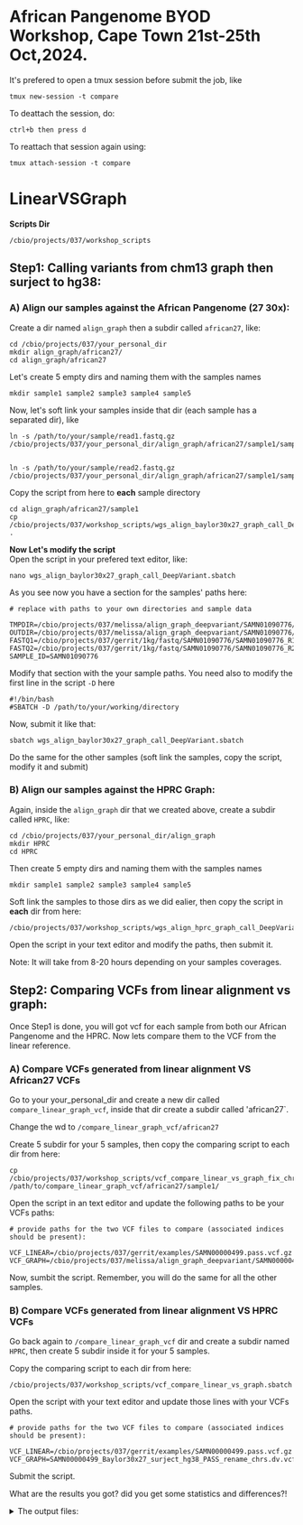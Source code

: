# African Pangenome BYOD Workshop, Cape Town 21st-25th Oct,2024.

It's prefered to open a tmux session before submit the job, like
```
tmux new-session -t compare
```
To deattach the session, do:
```
ctrl+b then press d
```
To reattach that session again using:
```
tmux attach-session -t compare
```
# LinearVSGraph

**Scripts Dir**
```
/cbio/projects/037/workshop_scripts
```

## Step1: Calling variants from chm13 graph then surject to hg38:
### A) Align our samples against the African Pangenome (27 30x):

Create a dir named `align_graph` then a subdir called `african27`, like:
```
cd /cbio/projects/037/your_personal_dir
mkdir align_graph/african27/
cd align_graph/african27
```
Let's create 5 empty dirs and naming them with the samples names
```
mkdir sample1 sample2 sample3 sample4 sample5
```

Now, let's soft link your samples inside that dir (each sample has a separated dir), like
```
ln -s /path/to/your/sample/read1.fastq.gz /cbio/projects/037/your_personal_dir/align_graph/african27/sample1/sample_name_r1.fastq.gz


ln -s /path/to/your/sample/read2.fastq.gz /cbio/projects/037/your_personal_dir/align_graph/african27/sample1/sample_name_r2.fastq.gz
```
Copy the script from here to **each** sample directory
```
cd align_graph/african27/sample1
cp /cbio/projects/037/workshop_scripts/wgs_align_baylor30x27_graph_call_DeepVariant.sbatch .
```
**Now Let's modify the script**  
Open the script in your prefered text editor, like:
```
nano wgs_align_baylor30x27_graph_call_DeepVariant.sbatch
```
As you see now you have a section for the samples' paths here:
```
# replace with paths to your own directories and sample data

TMPDIR=/cbio/projects/037/melissa/align_graph_deepvariant/SAMN01090776/
OUTDIR=/cbio/projects/037/melissa/align_graph_deepvariant/SAMN01090776/
FASTQ1=/cbio/projects/037/gerrit/1kg/fastq/SAMN01090776/SAMN01090776_R1.fastq.gz
FASTQ2=/cbio/projects/037/gerrit/1kg/fastq/SAMN01090776/SAMN01090776_R2.fastq.gz
SAMPLE_ID=SAMN01090776
```
Modify that section with the your sample paths. 
You need also to modify the first line in the script `-D` here
```
#!/bin/bash
#SBATCH -D /path/to/your/working/directory
```
Now, submit it like that:

```
sbatch wgs_align_baylor30x27_graph_call_DeepVariant.sbatch
```
Do the same for the other samples (soft link the samples, copy the script, modify it and submit)


### B) Align our samples against the HPRC Graph:

Again, inside the `align_graph` dir that we created above, create a subdir called `HPRC`, like:
```
cd /cbio/projects/037/your_personal_dir/align_graph
mkdir HPRC
cd HPRC
```
Then create 5 empty dirs and naming them with the samples names
```
mkdir sample1 sample2 sample3 sample4 sample5
```
Soft link the samples to those dirs as we did ealier, then copy the script in **each** dir from here:
```
/cbio/projects/037/workshop_scripts/wgs_align_hprc_graph_call_DeepVariant.sbatch
```
Open the script in your text editor and modify the paths, then submit it.

Note: It will take from 8-20 hours depending on your samples coverages.

## Step2: Comparing VCFs from linear alignment vs graph:

Once Step1 is done, you will got vcf for each sample from both our African Pangenome and the HPRC. Now lets compare them to the VCF from the linear reference.

### A) Compare VCFs generated from linear alignment VS African27 VCFs
Go to your your_personal_dir and create a new dir called `compare_linear_graph_vcf`, inside that dir create a subdir called 'african27`.

Change the wd to `/compare_linear_graph_vcf/african27`

Create 5 subdir for your 5 samples, then copy the comparing script to each dir from here:

```
cp /cbio/projects/037/workshop_scripts/vcf_compare_linear_vs_graph_fix_chr_names.sbatch /path/to/compare_linear_graph_vcf/african27/sample1/
```
Open the script in an text editor and update the following paths to be your VCFs paths:

```
# provide paths for the two VCF files to compare (associated indices should be present):

VCF_LINEAR=/cbio/projects/037/gerrit/examples/SAMN00000499.pass.vcf.gz
VCF_GRAPH=/cbio/projects/037/melissa/align_graph_deepvariant/SAMN00000499/SAMN00000499.Baylor30x27_surject_hg38_PASS.dv.vcf.gz
```
Now, sumbit the script.
Remember, you will do the same for all the other samples.


### B) Compare VCFs generated from linear alignment VS HPRC VCFs

Go back again to `/compare_linear_graph_vcf` dir and create a subdir named `HPRC`, then create 5 subdir inside it for your 5 samples.

Copy the comparing script to each dir from here:
```
/cbio/projects/037/workshop_scripts/vcf_compare_linear_vs_graph.sbatch
```

Open the script with your text editor and update those lines with your VCFs paths.
```
# provide paths for the two VCF files to compare (associated indices should be present):

VCF_LINEAR=/cbio/projects/037/gerrit/examples/SAMN00000499.pass.vcf.gz
VCF_GRAPH=SAMN00000499_Baylor30x27_surject_hg38_PASS_rename_chrs.dv.vcf.gz
```
Submit the script.

What are the results you got? did you get some statistics and differences?!

<details>
<summary>The output files:</summary>
  * Unique high quality variants?
  * Annotated variantss?
  * Number of variants per gene?
  * High and moderate impact variants.
</details>
